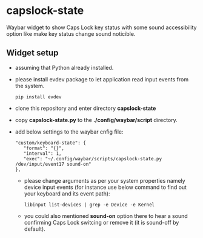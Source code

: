 # capslock-state
Waybar widget to show Caps Lock key status with some sound accessibility option like make key status change sound noticible.

## Widget setup

+ assuming that Python already installed.
+ please install evdev package to let application read input events from the system.
        
      pip install evdev

+ clone this repository and enter directory **capslock-state** 
+ copy **capslock-state.py** to the **./config/waybar/script** directory.
+ add below settings to the waybar cnfig file:

      "custom/keyboard-state": {
         "format": "{}",
         "interval": 1,
         "exec": "~/.config/waybar/scripts/capslock-state.py /dev/input/event17 sound-on"
      },

   - please change arguments as per your system properties namely device input events (for instance use below command to find out your keyboard and its event path):
            
         libinput list-devices | grep -e Device -e Kernel

   - you could also mentioned **sound-on** option there to hear a sound confirming Caps Lock switcing or remove it (it is sound-off by default).

